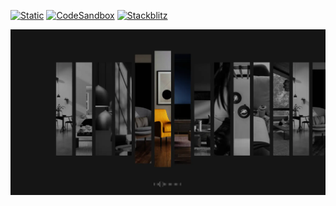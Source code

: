 [![Static](https://img.shields.io/badge/demo-%23646CFF.svg?logo=html5&logoColor=white)](https://pmndrs.github.io/examples/horizontal-tiles)
[![CodeSandbox](https://img.shields.io/badge/codesandbox-040404?logo=codesandbox&logoColor=DBDBDB)](https://codesandbox.io/s/github/pmndrs/examples/tree/main/demos/horizontal-tiles)
[![Stackblitz](https://img.shields.io/badge/stackblitz-fff?logo=Stackblitz&logoColor=1389FD)](https://stackblitz.com/github/pmndrs/examples/tree/main/demos/horizontal-tiles)

![](thumbnail.webp)
